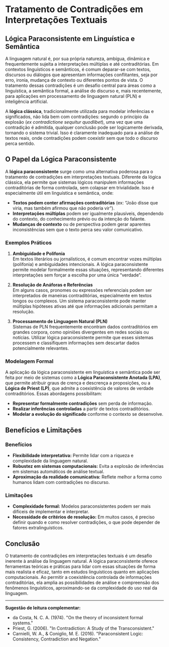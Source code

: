 # Tratamento de Contradições em Interpretações Textuais  
## Lógica Paraconsistente em Linguística e Semântica

A linguagem natural é, por sua própria natureza, ambígua, dinâmica e frequentemente sujeita a interpretações múltiplas e até contraditórias. Em contextos linguísticos e semânticos, é comum deparar-se com textos, discursos ou diálogos que apresentam informações conflitantes, seja por erro, ironia, mudança de contexto ou diferentes pontos de vista. O tratamento dessas contradições é um desafio central para áreas como a linguística, a semântica formal, a análise do discurso e, mais recentemente, para aplicações em processamento de linguagem natural (PLN) e inteligência artificial.

A **lógica clássica**, tradicionalmente utilizada para modelar inferências e significados, não lida bem com contradições: segundo o princípio da explosão (*ex contradictione sequitur quodlibet*), uma vez que uma contradição é admitida, qualquer conclusão pode ser logicamente derivada, tornando o sistema trivial. Isso é claramente inadequado para a análise de textos reais, onde contradições podem coexistir sem que todo o discurso perca sentido.

## O Papel da Lógica Paraconsistente

A **lógica paraconsistente** surge como uma alternativa poderosa para o tratamento de contradições em interpretações textuais. Diferente da lógica clássica, ela permite que sistemas lógicos manipulem informações contraditórias de forma controlada, sem colapsar em trivialidade. Isso é especialmente útil em linguística e semântica, onde:

- **Textos podem conter afirmações contraditórias** (ex: “João disse que viria, mas também afirmou que não poderia vir”).
- **Interpretações múltiplas** podem ser igualmente plausíveis, dependendo do contexto, do conhecimento prévio ou da intenção do falante.
- **Mudanças de contexto** ou de perspectiva podem gerar aparentes inconsistências sem que o texto perca seu valor comunicativo.

### Exemplos Práticos

1. **Ambiguidade e Polifonia**  
   Em textos literários ou jornalísticos, é comum encontrar vozes múltiplas (polifonia) e ambiguidades intencionais. A lógica paraconsistente permite modelar formalmente essas situações, representando diferentes interpretações sem forçar a escolha por uma única “verdade”.

2. **Resolução de Anáforas e Referências**  
   Em alguns casos, pronomes ou expressões referenciais podem ser interpretados de maneiras contraditórias, especialmente em textos longos ou complexos. Um sistema paraconsistente pode manter múltiplas hipóteses ativas até que informações adicionais permitam a resolução.

3. **Processamento de Linguagem Natural (PLN)**  
   Sistemas de PLN frequentemente encontram dados contraditórios em grandes corpora, como opiniões divergentes em redes sociais ou notícias. Utilizar lógica paraconsistente permite que esses sistemas processem e classifiquem informações sem descartar dados potencialmente relevantes.

### Modelagem Formal

A aplicação da lógica paraconsistente em linguística e semântica pode ser feita por meio de sistemas como a **Lógica Paraconsistente Anotada (LPA)**, que permite atribuir graus de crença e descrença a proposições, ou a **Lógica de Priest (LP)**, que admite a coexistência de valores de verdade contraditórios. Essas abordagens possibilitam:

- **Representar formalmente contradições** sem perda de informação.
- **Realizar inferências controladas** a partir de textos contraditórios.
- **Modelar a evolução do significado** conforme o contexto se desenvolve.

## Benefícios e Limitações

### Benefícios

- **Flexibilidade interpretativa:** Permite lidar com a riqueza e complexidade da linguagem natural.
- **Robustez em sistemas computacionais:** Evita a explosão de inferências em sistemas automáticos de análise textual.
- **Aproximação da realidade comunicativa:** Reflete melhor a forma como humanos lidam com contradições no discurso.

### Limitações

- **Complexidade formal:** Modelos paraconsistentes podem ser mais difíceis de implementar e interpretar.
- **Necessidade de critérios de resolução:** Em muitos casos, é preciso definir quando e como resolver contradições, o que pode depender de fatores extralinguísticos.

## Conclusão

O tratamento de contradições em interpretações textuais é um desafio inerente à análise da linguagem natural. A lógica paraconsistente oferece ferramentas teóricas e práticas para lidar com essas situações de forma mais realista e eficaz, tanto em estudos linguísticos quanto em aplicações computacionais. Ao permitir a coexistência controlada de informações contraditórias, ela amplia as possibilidades de análise e compreensão dos fenômenos linguísticos, aproximando-se da complexidade do uso real da linguagem.

___

**Sugestão de leitura complementar:**  
- da Costa, N. C. A. (1974). "On the theory of inconsistent formal systems."  
- Priest, G. (2006). "In Contradiction: A Study of the Transconsistent."  
- Carnielli, W. A., & Coniglio, M. E. (2016). "Paraconsistent Logic: Consistency, Contradiction and Negation."